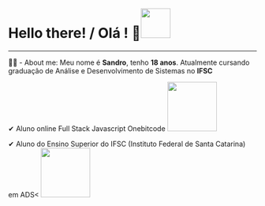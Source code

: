 <h1>Hello there! / Olá ! 🤖<img src="https://media0.giphy.com/media/KGMzZvWa5su2O5LCVR/giphy.gif?cid=6c09b952c4tyhm22a1wiatx00j3997ldr1ivm17vw50eze1m&rid=giphy.gif&ct=s" width="60px"></h1>
<hr>
<p>👨‍💻 - About me: Meu nome é <b>Sandro</b>, tenho <b>18 anos</b>. Atualmente cursando graduação de Análise e Desenvolvimento de Sistemas no <b>IFSC</b></p>
<p>✔ Aluno online Full Stack Javascript Onebitcode  <a href="https://onebitcode.com/lp/"><img src='https://user-images.githubusercontent.com/93799829/186506703-2e4a55f9-a751-4589-a7d0-4b4d5bc91fc1.gif' width="100px"></a></p>
<p>✔ Aluno do Ensino Superior do IFSC (Instituto Federal de Santa Catarina) em ADS< <a href="https://www.ifsc.edu.br"><img src='https://avatars.githubusercontent.com/u/1098874?s=280&v=4' width="100px"></a></p>

